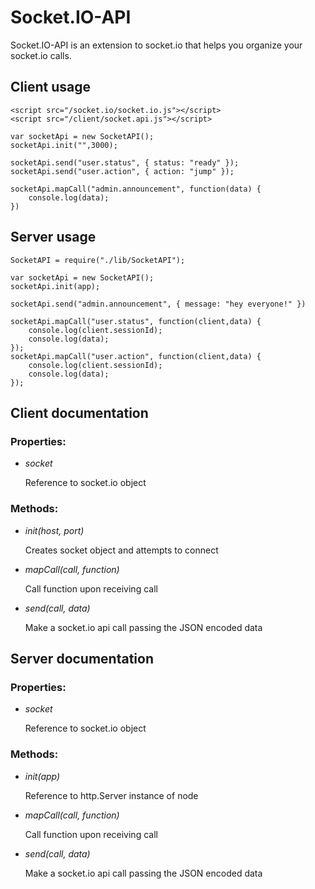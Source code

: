 Socket.IO-API
=============

Socket.IO-API is an extension to socket.io that helps you organize your socket.io calls.

## Client usage

	<script src="/socket.io/socket.io.js"></script>
	<script src="/client/socket.api.js"></script>

	var socketApi = new SocketAPI();
	socketApi.init("",3000);
	
	socketApi.send("user.status", { status: "ready" });
	socketApi.send("user.action", { action: "jump" });
	
	socketApi.mapCall("admin.announcement", function(data) {
		console.log(data);
	})

## Server usage

	SocketAPI = require("./lib/SocketAPI");
	
	var socketApi = new SocketAPI();
	socketApi.init(app);
	
	socketApi.send("admin.announcement", { message: "hey everyone!" })
	
	socketApi.mapCall("user.status", function(client,data) {
		console.log(client.sessionId);
		console.log(data);
	});
	socketApi.mapCall("user.action", function(client,data) {
		console.log(client.sessionId);
		console.log(data);
	});

## Client documentation

### Properties:

- *socket*

	Reference to socket.io object

### Methods:

- *init(host, port)*

	Creates socket object and attempts to connect

- *mapCall(call, function)*

	Call function upon receiving call

- *send(call, data)*

	Make a socket.io api call passing the JSON encoded data

## Server documentation

### Properties:

- *socket*

	Reference to socket.io object

### Methods:

- *init(app)*

	Reference to http.Server instance of node

- *mapCall(call, function)*

	Call function upon receiving call

- *send(call, data)*

	Make a socket.io api call passing the JSON encoded data
